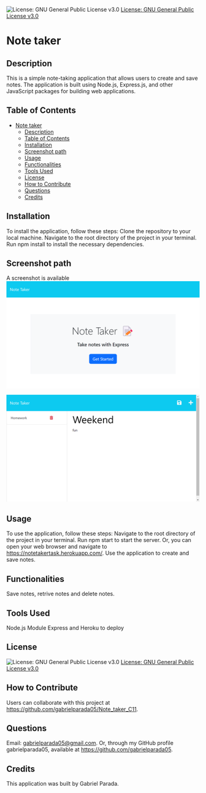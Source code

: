 
![License: GNU General Public License v3.0](https://img.shields.io/badge/License-GPLv3-blue.svg)
[License: GNU General Public License v3.0](https://www.gnu.org/licenses/gpl-3.0)

# Note taker

## Description
This is a simple note-taking application that allows users to create and save notes. The application is built using Node.js, Express.js, and other JavaScript packages for building web applications.

## Table of Contents

- [Note taker](#note-taker)
  - [Description](#description)
  - [Table of Contents](#table-of-contents)
  - [Installation](#installation)
  - [Screenshot path](#screenshot-path)
  - [Usage](#usage)
  - [Functionalities](#functionalities)
  - [Tools Used](#tools-used)
  - [License](#license)
  - [How to Contribute](#how-to-contribute)
  - [Questions](#questions)
  - [Credits](#credits)

## Installation 
To install the application, follow these steps: Clone the repository to your local machine. Navigate to the root directory of the project in your terminal. Run npm install to install the necessary dependencies.

## Screenshot path
A screenshot is available ![index page](./assets/pictures/notetakertask.herokuapp.com_%20(1).png) 

![notes page](./assets/pictures/notetakertask.herokuapp.com_notes%20(1).png)

## Usage
To use the application, follow these steps: Navigate to the root directory of the project in your terminal. Run npm start to start the server. Or, you can open your web browser and navigate to https://notetakertask.herokuapp.com/. Use the application to create and save notes.

## Functionalities
Save notes, retrive notes and delete notes.

## Tools Used
Node.js Module
Express and Heroku to deploy

## License
![License: GNU General Public License v3.0](https://img.shields.io/badge/License-GPLv3-blue.svg)
[License: GNU General Public License v3.0](https://www.gnu.org/licenses/gpl-3.0)


## How to Contribute  
Users can collaborate with this project at https://github.com/gabrielparada05/Note_taker_C11.

## Questions 
 Email: [gabrielparada05@gmail.com](mailto:gabrielparada05@gmail.com). Or, through my GitHub profile gabrielparada05, available at https://github.com/gabrielparada05.


## Credits
This application was built by Gabriel Parada. 

